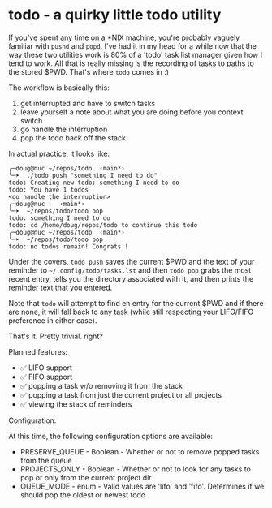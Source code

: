 # todo - a quirky little todo utility

If you've spent any time on a *NIX machine, you're probably vaguely familiar with
`pushd` and `popd`. I've had it in my head for a while now that the way these
two utilities work is 80% of a 'todo' task list manager given how I
tend to work. All that is really missing is the recording of tasks to paths to
the stored $PWD. That's where `todo` comes in :)

The workflow is basically this:
1. get interrupted and have to switch tasks
2. leave yourself a note about what you are doing before you context switch
3. go handle the interruption
4. pop the todo back off the stack

In actual practice, it looks like:
```
╭─doug@nuc ~/repos/todo  ‹main*›
╰─➤  ./todo push "something I need to do"
todo: Creating new todo: something I need to do
todo: You have 1 todos
<go handle the interruption>
╭─doug@nuc ~  ‹main*›
╰─➤  ~/repos/todo/todo pop
todo: something I need to do
todo: cd /home/doug/repos/todo to continue this todo
╭─doug@nuc ~/repos/todo  ‹main*›
╰─➤  ~/repos/todo/todo pop
todo: no todos remain! Congrats!!
```

Under the covers, `todo push` saves the current $PWD and the text of your reminder to
`~/.config/todo/tasks.lst` and then `todo pop` grabs the most recent entry,
tells you the directory associated with it, and then prints the reminder text
that you entered.

Note that `todo` will attempt to find en entry for the current $PWD and if there are
none, it will fall back to any task (while still respecting your LIFO/FIFO preference
in either case).

That's it. Pretty trivial. right?

Planned features:

- ✅ LIFO support
- ✅ FIFO support
- ✅ popping a task w/o removing it from the stack
- ✅ popping a task from just the current project or all projects
- ✅ viewing the stack of reminders

Configuration:

At this time, the following configuration options are available:
- PRESERVE_QUEUE - Boolean - Whether or not to remove popped tasks from the queue
- PROJECTS_ONLY - Boolean - Whether or not to look for any tasks to pop or only from the current project dir
- QUEUE_MODE - enum - Valid values are 'lifo' and 'fifo'. Determines if we should pop the oldest or newest todo
